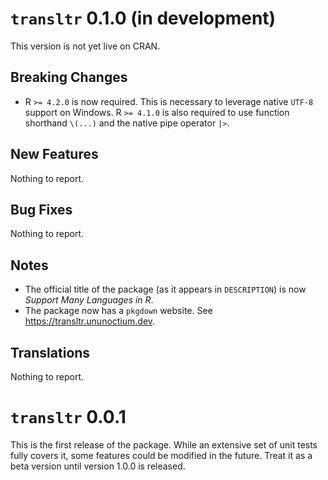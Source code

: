 # `transltr` 0.1.0 (in development)

This version is not yet live on CRAN.

## Breaking Changes

* R `>= 4.2.0` is now required. This is necessary to leverage native `UTF-8`
  support on Windows. R `>= 4.1.0` is also required to use function shorthand
  `\(...)` and the native pipe operator `|>`.

## New Features

Nothing to report.

## Bug Fixes

Nothing to report.

## Notes

* The official title of the package (as it appears in `DESCRIPTION`) is now
  *Support Many Languages in R*.
* The package now has a `pkgdown` website. See <https://transltr.ununoctium.dev>.

## Translations

Nothing to report.

# `transltr` 0.0.1

This is the first release of the package. While an extensive set of unit tests
fully covers it, some features could be modified in the future. Treat it as a
beta version until version 1.0.0 is released.
